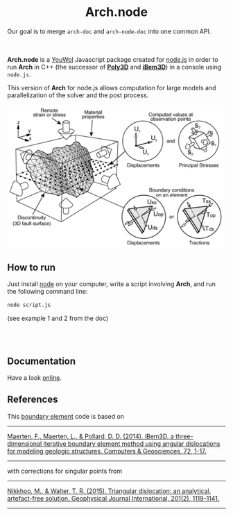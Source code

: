 # <center>Arch.node</center>

Our goal is to merge `arch-doc` and `arch-node-doc` into one common API.
<br>
<br>
<br>

**Arch.node** is a [YouWol](https://youwol.com) Javascript package created for [node.js](https://nodejs.org/en/) in order to run **Arch** in C++ (the successor of [**Poly3D**](https://en.wikipedia.org/wiki/David_D._Pollard) and [**iBem3D**](https://www.sciencedirect.com/science/article/pii/S0098300414001496)) in a console using `node.js`.

This version of **Arch** for node.js allows computation for large models and parallelization of the solver and the post process.

<center><img src="media/arche.jpg" alt="drawing" width="500"/></center>

## How to run
Just install [node](https://nodejs.org/en/) on your computer, write a script involving **Arch**, and run the following command line:
```sh
node script.js
```
(see example 1 and 2 from the doc)

<br><br>
## Documentation
Have a look [online](https://youwol.github.io/arch-node-doc/dist/docs/index.html).

## References
This [boundary element](https://en.wikipedia.org/wiki/Boundary_element_method) code is based on
___
[Maerten, F., Maerten, L., & Pollard, D. D. (2014). iBem3D, a three-dimensional iterative boundary element method using angular dislocations for modeling geologic structures. Computers & Geosciences, 72, 1-17.](https://www.sciencedirect.com/science/article/pii/S0098300414001496)
___

with corrections for singular points from
___
[Nikkhoo, M., & Walter, T. R. (2015). Triangular dislocation: an analytical, artefact-free solution. Geophysical Journal International, 201(2), 1119-1141.](https://academic.oup.com/gji/article/201/2/1119/572006)
___
